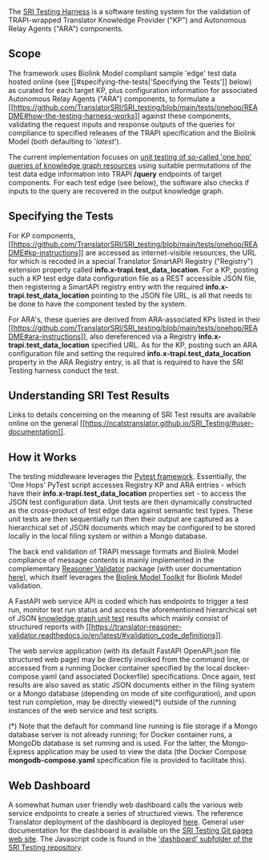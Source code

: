 The [SRI Testing Harness](https://github.com/TranslatorSRI/SRI_testing) is a software testing system for the validation of TRAPI-wrapped Translator Knowledge Provider ("KP") and Autonomous Relay Agents ("ARA") components.

## Scope

The framework uses Biolink Model compliant sample 'edge' test data hosted online (see [[#specifying-the-tests|'Specifying the Tests']] below) as curated for each target KP, plus configuration information for associated Autonomous Relay Agents ("ARA") components, to formulate a [[https://github.com/TranslatorSRI/SRI_testing/blob/main/tests/onehop/README#how-the-testing-harness-works]] against these components, validating the request inputs and response outputs of the queries for compliance to specified releases of the TRAPI specification and the Biolink Model (both defaulting to '_latest_').

The current implementation focuses on [unit testing of so-called 'one hop' queries of knowledge graph resources](https://github.com/TranslatorSRI/SRI_testing/blob/main/tests/onehop/README) using suitable permutations of the test data edge information into TRAPI **/query** endpoints of target components.  For each test edge (see below), the software also checks if inputs to the query are recovered in the output knowledge graph.

## Specifying the Tests

For KP components, [[https://github.com/TranslatorSRI/SRI_testing/blob/main/tests/onehop/README#kp-instructions]] are accessed as internet-visible resources, the URL for which is recoded in a special Translator SmartAPI Registry ("Registry") extension property called **info.x-trapi.test_data_location**.  For a KP, posting such a KP test edge data configuration file as a REST accessible JSON file, then registering a SmartAPI registry entry with the required **info.x-trapi.test_data_location** pointing to the JSON file URL, is all that needs to be done to have the component tested by the system.

For ARA's, these queries are derived from ARA-associated KPs listed in their [[https://github.com/TranslatorSRI/SRI_testing/blob/main/tests/onehop/README#ara-instructions]], also dereferenced via a Registry **info.x-trapi.test_data_location** specified URL. As for the KP, posting such an ARA configuration file and setting the required **info.x-trapi.test_data_location** property in the ARA Registry entry, is all that is required to have the SRI Testing harness conduct the test.

## Understanding SRI Test Results

Links to details concerning on the meaning of SRI Test results are available online on the general [[https://ncatstranslator.github.io/SRI_Testing/#user-documentation]].

## How it Works

The testing middleware leverages the [Pytest framework](https://docs.pytest.org/).  Essentially, the 'One Hops' PyTest script accesses Registry KP and ARA entries - which have their **info.x-trapi.test_data_location** properties set - to access the JSON test configuration data. Unit tests are then dynamically constructed as the cross-product of test edge data against semantic test types. These unit tests are then sequentially run then their output are captured as a hierarchical set of JSON documents which may be configured to be stored locally in the local filing system or within a Mongo database.

The back end validation of TRAPI message formats and Biolink Model compliance of message contents is mainly implemented in the complementary [Reasoner Validator](https://github.com/NCATSTranslator/reasoner-validator) package (with user documentation [here](https://translator-reasoner-validator.readthedocs.io)), which itself leverages the [Biolink Model Toolkit](https://github.com/biolink/biolink-model-toolkit) for Biolink Model validation.

A FastAPI web service API is coded which has endpoints to trigger a test run, monitor test run status and access the aforementioned hierarchical set of JSON [knowledge graph unit test](https://ncatstranslator.github.io/SRI_Testing/kg_unit_test_definitions.html) results which mainly consist of structured reports with [[https://translator-reasoner-validator.readthedocs.io/en/latest/#validation_code_definitions]].

The web service application (with its default FastAPI OpenAPI.json file structured web page) may be directly invoked from the command line, or accessed from a running Docker container specified by the local docker-compose.yaml (and associated Dockerfile) specifications. Once again, test results are also saved as static JSON documents either in the filing system or a Mongo database (depending on mode of site configuration), and upon test run completion, may be directly viewed(*) outside of the running instances of the web service and test scripts.

(*) Note that the default for command line running is file storage if a Mongo database server is not already running; for Docker container runs, a MongoDb database is set running and is used. For the latter, the Mongo-Express application may be used to view the data (the Docker Compose **mongodb-compose.yaml** specification file is provided to facilitate this).

## Web Dashboard

A somewhat human user friendly web dashboard calls the various web service endpoints to create a series of structured views. The reference Translator deployment of the dashboard is deployed [here](https://sri-testing.apps.renci.org/). General user documentation for the dashboard is available on the [SRI Testing Git pages web site](https://ncatstranslator.github.io/SRI_Testing/web_dashboard_operations.html). The Javascript code is found in the ['dashboard' subfolder of the SRI Testing repository](https://github.com/TranslatorSRI/SRI_testing/tree/main/dashboard).
